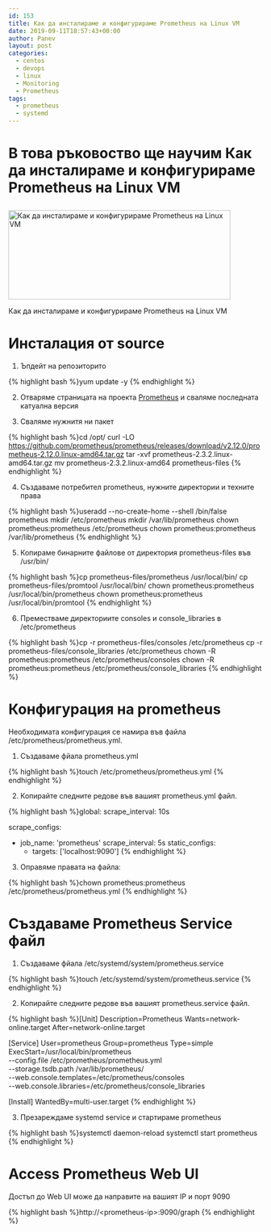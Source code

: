```yaml
---
id: 153
title: Как да инсталираме и конфигурираме Prometheus на Linux VM
date: 2019-09-11T18:57:43+00:00
author: Panev
layout: post
categories:
  - centos
  - devops
  - linux
  - Monitoring
  - Prometheus
tags:
  - prometheus
  - systemd
---
```

# В това ръковоство ще научим Как да инсталираме и конфигурираме Prometheus на Linux VM <figure id="attachment_154" aria-describedby="caption-attachment-154" style="width: 440px" class="wp-caption alignnone">

<img src="https://www.rpanev.pro/wp-content/uploads/2019/09/Prometheus-Logo-e1568226359309.jpg" alt="Как да инсталираме и конфигурираме Prometheus на Linux VM" width="440" height="177" class="size-full wp-image-154" srcset="https://www.rpanev.pro/wp-content/uploads/2019/09/Prometheus-Logo-e1568226359309.jpg 440w, https://www.rpanev.pro/wp-content/uploads/2019/09/Prometheus-Logo-e1568226359309-300x121.jpg 300w" sizes="(max-width: 440px) 100vw, 440px" /> 

Как да инсталираме и конфигурираме Prometheus на Linux VM


# Инсталация от source 

1. Ъпдейт на репозиторито

{% highlight bash %}yum update -y
{% endhighlight %}

2. Отваряме страницата на проекта <a href="https://prometheus.io/download/" rel="noopener noreferrer" target="_blank">Prometheus</a> и сваляме последната катуална версия 

3. Сваляме нужнитя ни пакет

{% highlight bash %}cd /opt/
curl -LO https://github.com/prometheus/prometheus/releases/download/v2.12.0/prometheus-2.12.0.linux-amd64.tar.gz
tar -xvf prometheus-2.3.2.linux-amd64.tar.gz
mv prometheus-2.3.2.linux-amd64 prometheus-files
{% endhighlight %}

4. Създаваме потребител prometheus, нужните директории и техните права

{% highlight bash %}useradd --no-create-home --shell /bin/false prometheus
mkdir /etc/prometheus
mkdir /var/lib/prometheus
chown prometheus:prometheus /etc/prometheus
chown prometheus:prometheus /var/lib/prometheus
{% endhighlight %}

5. Копираме бинарните файлове от директория prometheus-files във /usr/bin/

{% highlight bash %}cp prometheus-files/prometheus /usr/local/bin/
cp prometheus-files/promtool /usr/local/bin/
chown prometheus:prometheus /usr/local/bin/prometheus
chown prometheus:prometheus /usr/local/bin/promtool
{% endhighlight %}

6. Преместваме директориите consoles и console_libraries в /etc/prometheus

{% highlight bash %}cp -r prometheus-files/consoles /etc/prometheus
cp -r prometheus-files/console_libraries /etc/prometheus
chown -R prometheus:prometheus /etc/prometheus/consoles
chown -R prometheus:prometheus /etc/prometheus/console_libraries
{% endhighlight %}

# Конфигурация на prometheus

Необходимата конфигурация се намира във файла /etc/prometheus/prometheus.yml.

1. Създаваме фйала prometheus.yml

{% highlight bash %}touch /etc/prometheus/prometheus.yml
{% endhighlight %}

2. Копирайте следните редове във вашият prometheus.yml файл.

{% highlight bash %}global:
  scrape_interval: 10s
 
scrape_configs:
  - job_name: 'prometheus'
    scrape_interval: 5s
    static_configs:
      - targets: ['localhost:9090']
{% endhighlight %}

3. Оправяме правата на файла:

{% highlight bash %}chown prometheus:prometheus /etc/prometheus/prometheus.yml
{% endhighlight %}

# Създаваме Prometheus Service файл

1. Създаваме фйала /etc/systemd/system/prometheus.service

{% highlight bash %}touch /etc/systemd/system/prometheus.service
{% endhighlight %}

2. Копирайте следните редове във вашият prometheus.service файл.

{% highlight bash %}[Unit]
Description=Prometheus
Wants=network-online.target
After=network-online.target
 
[Service]
User=prometheus
Group=prometheus
Type=simple
ExecStart=/usr/local/bin/prometheus \
    --config.file /etc/prometheus/prometheus.yml \
    --storage.tsdb.path /var/lib/prometheus/ \
    --web.console.templates=/etc/prometheus/consoles \
    --web.console.libraries=/etc/prometheus/console_libraries
 
[Install]
WantedBy=multi-user.target
{% endhighlight %}

3. Презареждаме systemd service и стартираме prometheus

{% highlight bash %}systemctl daemon-reload
systemctl start prometheus
{% endhighlight %}

# Access Prometheus Web UI

Достъп до Web UI може да направите на вашият IP и порт 9090

{% highlight bash %}http://&lt;prometheus-ip>:9090/graph
{% endhighlight %}